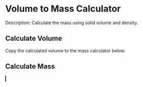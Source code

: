<script setup>
  import CalcEmbeder from '../components/calc-embeder.vue'
  import CalcPicker from '../components/calc-picker.vue'

  const solidVolumeData = [
    { id: 0, title: 'Box', calcUrl: 'c-20220626.220641144-e3d-05f4d1-5d8b7a' },
    { id: 1, title: 'Sphere', calcUrl: 'c-20220626.223910362-e3d-0de427-5119fd' },
  ];

  const density2massCalc = { // ref1.c1, ref2.f1
    id: 0, 
    title: 'Volume to Mass Calculation', 
    calcUrl: 'c-20220626.223403347-e3d-04943a-55f95f' 
  }

</script>

# Volume to Mass Calculator
Description: Calculate the mass using solid volume and density.

## Calculate Volume
<CalcPicker :calcsData = "solidVolumeData" :iframeHeight="960"></CalcPicker>

Copy the calculated volume to the mass calculator below.

## Calculate Mass
<CalcEmbeder :calcData="density2massCalc"
  width="100%" :iframeHeight="350" style="border:1px solid black;">
</CalcEmbeder>
